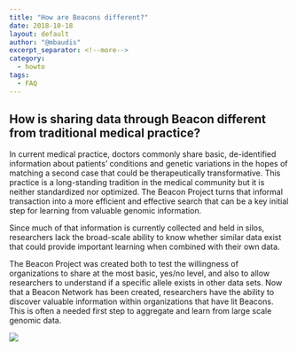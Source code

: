 ```yaml
---
title: "How are Beacons different?" 
date: 2018-10-18
layout: default
author: "@mbaudis"
excerpt_separator: <!--more-->
category:
  - howto
tags:
  - FAQ
---
```


## How is sharing data through Beacon different from traditional medical practice?

In current medical practice, doctors commonly share basic, de-identified information about patients’ conditions and genetic variations in the hopes of matching a second case that could be therapeutically transformative. This practice is a long-standing tradition in the medical community but it is neither standardized nor optimized. The Beacon Project turns that informal transaction into a more efficient and effective search that can be a key initial step for learning from valuable genomic information.

<!--more-->

Since much of that information is currently collected and held in silos, researchers lack the broad-scale ability to know whether similar data exist that could provide important learning when combined with their own data.

The Beacon Project was created both to test the willingness of organizations to share at the most basic, yes/no level, and also to allow researchers to understand if a specific allele exists in other data sets. Now that a Beacon Network has been created, researchers have the ability to discover valuable information within organizations that have lit Beacons. This is often a needed first step to aggregate and learn from large scale genomic data.

<img src="/assets/img/beacon-access-levels.gif" data-gifffer-alt="Beacon Access Levels" />
